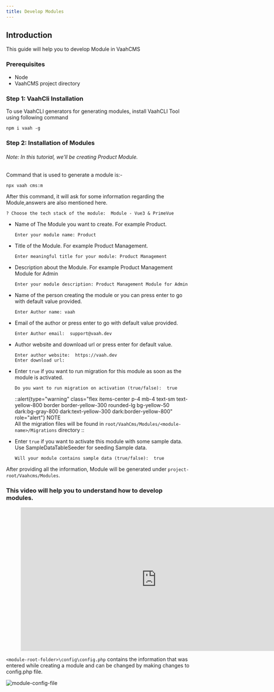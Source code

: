 ```yaml
---
title: Develop Modules
---
```


## Introduction

This guide will help you to develop Module in VaahCMS

### Prerequisites

- Node
- VaahCMS project directory


### Step 1: VaahCli Installation

To use VaahCLI generators for generating modules, install VaahCLI Tool using following command

```terminal command
npm i vaah -g
```

### Step 2: Installation of Modules

###### Note: In this tutorial, we'll be creating Product Module.

Command that is used to generate a module is:-
```terminal command
npx vaah cms:m
```
After this command, it will ask for some information
regarding the Module,answers are also mentioned here.

``` 
? Choose the tech stack of the module:  Module - Vue3 & PrimeVue
```
- Name of The Module you want to create. For example Product.
    ```
    Enter your module name: Product
    
  ```

- Title of the Module. For example Product Management.
    ```
    Enter meaningful title for your module: Product Management
    ```

- Description about the Module. For example Product Management Module for Admin
    ```
    Enter your module description: Product Management Module for Admin
    ```

- Name of the person creating the module or you can  press enter to go with default value provided.
    ```
    Enter Author name: vaah
    ```

- Email of the author or press enter to go with default value provided.
    ```
    Enter Author email:  support@vaah.dev
    ```
- Author website and download url or press enter for default value.
    ```
    Enter author website:  https://vaah.dev
    Enter download url: 
    ```
- Enter `true` if you want to run migration for this module as soon as the module
  is activated.
    ```
    Do you want to run migration on activation (true/false):  true
    ```
  ::alert{type="warning" class="flex items-center p-4 mb-4 text-sm text-yellow-800 border border-yellow-300 rounded-lg bg-yellow-50 dark:bg-gray-800 dark:text-yellow-300 dark:border-yellow-800" role="alert"}
  NOTE      
  All the migration files will be found in `root/VaahCms/Modules/<module-name>/Migrations` directory
  ::

- Enter `true` if you want to activate this module with some sample data. Use SampleDataTableSeeder for seeding Sample data.

    ```
    Will your module contains sample data (true/false):  true
    ```

After providing all the information, Module will be generated under `project-root/Vaahcms/Modules`.
### This video will help you to understand how to develop modules.
<figure>
<iframe width="740" height="393" src="https://www.youtube.com/embed/ngRFkrY6oes" title="VaahCMS 2.x + Vue3 | How to create module and use pre-configured vue 3 app" frameborder="0" allow="accelerometer; autoplay; clipboard-write; encrypted-media; gyroscope; picture-in-picture; web-share" allowfullscreen></iframe>
</figure>

`<module-root-folder>\config\config.php` contains the information that was entered while creating a module and can be changed by making changes to config.php file.

<img src="/images/module-config-file.png" alt="module-config-file">
